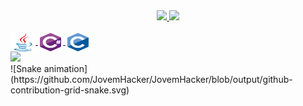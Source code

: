  <div align="center">
  <a href="https://github.com/JovemHacker">
  <img height="130em" src="https://github-readme-stats.vercel.app/api?username=JovemHacker&show_icons=true&theme=dark&include_all_commits=true&count_private=true"/>
  <img height="130em" src="https://github-readme-stats.vercel.app/api/top-langs/?username=JovemHacker&layout=compact&langs_count=7&theme=dark"/>
</div>
<div style="display: inline_block"><br>
  <img align="center" alt="JH-Python" height="30" width="40" src="https://raw.githubusercontent.com/devicons/devicon/master/icons/java/java-original.svg">
  <img align="center" alt="JH-Csharp" height="30" width="40" src="https://raw.githubusercontent.com/devicons/devicon/master/icons/csharp/csharp-original.svg">
  <img align="center" alt="JH-Csharp" height="30" width="40" src="https://raw.githubusercontent.com/devicons/devicon/master/icons/c/c-original.svg">
</div>
 
 <div> 
<a href="https://twitter.com/MarcusV37489316" target="_blank"><img src="https://img.shields.io/badge/Twitter-1DA1F2?style=for-the-badge&logo=twitter&logoColor=white" target="_blank"></a> 
</div> 
![Snake animation](https://github.com/JovemHacker/JovemHacker/blob/output/github-contribution-grid-snake.svg)
 
<!--
**JovemHacker/JovemHacker** is a ✨ _special_ ✨ repository because its `README.md` (this file) appears on your GitHub profile.

Here are some ideas to get you started:

- 🔭 I’m currently working on ...
- 🌱 I’m currently learning ...
- 👯 I’m looking to collaborate on ...
- 🤔 I’m looking for help with ...
- 💬 Ask me about ...
- 📫 How to reach me: ...
- 😄 Pronouns: ...
- ⚡ Fun fact: ...
-->
